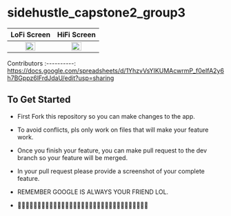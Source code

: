 # sidehustle_capstone2_group3



LoFi Screen             |  HiFi Screen
:-------------------------:|:-------------------------:
<img src="https://user-images.githubusercontent.com/72768624/141939310-ab133af5-6012-4457-8d98-5ac64396d508.png" width=50% height=50%> | <img src="https://user-images.githubusercontent.com/72768624/141939343-fd6d77dd-c26d-4fad-8346-853f78e6b8db.png" width=50% height=50%>

  Contributors
  :----------:
  https://docs.google.com/spreadsheets/d/1YhzvVsYIKUMAcwrmP_f0eIfA2y6h7BGppz6lFrdJdaU/edit?usp=sharing


## To Get Started


- First Fork this repository so you can make changes to the app.

- To avoid conflicts, pls only work on files that will make your feature work.

- Once you finish your feature, you can make pull request to the dev branch so your feature will be merged.

- In your pull request please provide a screenshot of your complete feature. 

- REMEMBER GOOGLE IS ALWAYS YOUR FRIEND LOL.

- 🥂🥂🥂🥂🥂🥂🥂🥂🥂🥂🥂🥂🥂🥂🥂🥂🥂🥂🥂🥂🥂🥂🥂🥂🥂🥂🥂🥂🥂🥂🥂🥂🥂

